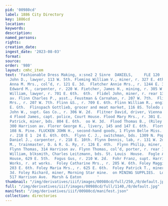 ```yaml
---
pid: '00980cd'
label: 1886 City Directory
key: 1886cd
location: 
keywords: 
description: 
named_persons: 
rights: 
creation_date: 
ingest_date: '2023-08-03'
format: 
source: 
order: '980'
layout: cmhc_item
text: 'Fashionable Dress Making, x:sne2 2 Sinre  DANIELS,     FLE 120  FoL     Fleming
  John D., lawyer, 113 W. 5th. Fleming William V., miner, r. 327 E. 4th.  Flennoy
  Anna M. Mrs., col’d, r. 121 E. 3d.  Fletcher Annie Mrs., r. 1244 E. 3d. Fietcher
  Edward M., carpenter, r. 220 W. Fietcher, James H., mining, r. 305 W. 8th.  Fletcher
  William, lawyer, r. 701 E. 6th.  6th.  Flidel John, miner, r. rear 134 S. Toledo
  av. Flinn Charles P., asst., Feustman & Carnahan, r. 207 W. 7th.  Flinn Mary E.
  Mrs., r. 207 W. 7th. Flinn &S., r. 709 E. 6th. Flinn William R., engincer, r. 709
  E. Gth.  Flinspach Gottlieb, grocer and meat market, 116 8S. Toledo av. Flintham
  John W., supt. Gas Co., r. 306 W. 2d.  Flitner David, driver, Vienna laundry, r.
  4 Flood James, capt. police, Court House. Flood Mary Mrs., r. 301 E. 3d.  Flood
  Patrick, miner, bds. 804 E. 6th.  oo W. 3d.  Flood Thomas B., (Riley & Flood,) r.
  300 Harrison av. Florer George K., livery, 145 and 147 E. 6th.  Florman Emil, blksmith,
  108 N. Pine. FLUCKEN JOHN H., second-hand goods, 1 Flynn Belle Miss. clk, The Fair,
  r. 218 E 1  24 E. 6th. Oth.  Flynn C. J., switchman, bds. 1309 N. Poplar.  Flynn
  Daniel J., carpenter, r. 218 E. 10th. Flynn Dennis, lab, r. 131 W. 2d.  Flynn John
  M., trainmaster, D. & R. G. Ry, r. 126 E. 4th.  Flynn Philip, miner, r. 419 E. 8th.
  Flynn Thomas, 314 Harrison av. Flynn Thomas, col’d, porter, r. rear 111 E.  7th.  Flynn
  William, blksmith, Charles Leitzmann, bds. St. Louis  House.  Fogle Abraham, Keystone
  House, 629 E. 5th.  Fogus Gus, r. 210 W. 2d.  Fohr Franz, supt. Harrison Reduction
  Works, r. at works.  Foley Catharine Mrs., r. 205 W. 6th. Foley Maggie Mrs., boarding,
  203 E. 6th. Foley Maria Mrs., r. 625 E. 6th.  Foley Patrick T., miner, r. 431 E.
  3d. Foley Richard, miner, Morning Star mine.  on MINING SUPPLIES.  Lowest Prices
  517 Harrison Ave.  Marsh & Eaton       '
thumbnail: "/img/derivatives/iiif/images/00980cd/full/250,/0/default.jpg"
full: "/img/derivatives/iiif/images/00980cd/full/1140,/0/default.jpg"
manifest: "/img/derivatives/iiif/00980cd/manifest.json"
collection: directories
---
```

